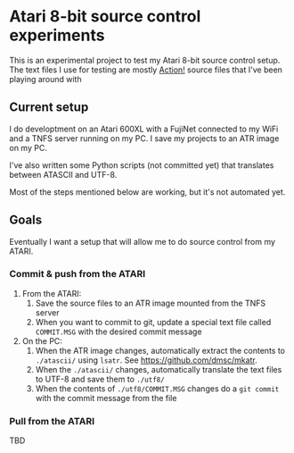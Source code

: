 # Atari 8-bit source control experiments

This is an experimental project to test my Atari 8-bit source control setup. The text files I use for testing are mostly [Action!](https://en.wikipedia.org/wiki/Action!_(programming_language)) source files that I've been playing around with

## Current setup

I do developtment on an Atari 600XL with a FujiNet connected to my WiFi and a TNFS server running on my PC. I save my projects to an ATR image on my PC. 

I've also written some Python scripts (not committed yet) that translates between ATASCII and UTF-8.

Most of the steps mentioned below are working, but it's not automated yet.

## Goals

Eventually I want a setup that will allow me to do source control from my ATARI.

### Commit & push from the ATARI

1. From the ATARI:
   1. Save the source files to an ATR image mounted from the TNFS server
   1. When you want to commit to git, update a special text file called `COMMIT.MSG` with the desired commit message
1. On the PC:
    1. When the ATR image changes, automatically extract the contents to `./atascii/` using `lsatr`. See https://github.com/dmsc/mkatr.
    1. When the `./atascii/` changes, automatically translate the text files to UTF-8 and save them to `./utf8/`
    1. When the contents of `./utf8/COMMIT.MSG` changes do a `git commit` with the commit message from the file

### Pull from the ATARI

TBD
